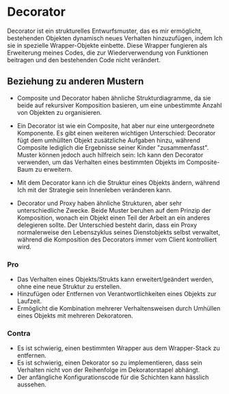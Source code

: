 # Decorator

Decorator ist ein strukturelles Entwurfsmuster, das es mir ermöglicht, bestehenden Objekten dynamisch neues Verhalten hinzuzufügen, indem Ich sie in spezielle Wrapper-Objekte einbette. Diese Wrapper fungieren als Erweiterung meines Codes, die zur Wiederverwendung von Funktionen beitragen und den bestehenden Code nicht verändert.

## Beziehung zu anderen Mustern

* Composite und Decorator haben ähnliche Strukturdiagramme, da sie beide auf rekursiver Komposition basieren, um eine unbestimmte Anzahl von Objekten zu organisieren.

* Ein Decorator ist wie ein Composite, hat aber nur eine untergeordnete Komponente. Es gibt einen weiteren wichtigen Unterschied: Decorator fügt dem umhüllten Objekt zusätzliche Aufgaben hinzu, während Composite lediglich die Ergebnisse seiner Kinder "zusammenfasst". Muster können jedoch auch hilfreich sein: Ich kann den Decorator verwenden, um das Verhalten eines bestimmten Objekts im Composite-Baum zu erweitern.

* Mit dem Decorator kann ich die Struktur eines Objekts ändern, während Ich mit der Strategie sein Innenleben veränderen kann.

* Decorator und Proxy haben ähnliche Strukturen, aber sehr unterschiedliche Zwecke. Beide Muster beruhen auf dem Prinzip der Komposition, wonach ein Objekt einen Teil der Arbeit an ein anderes delegieren sollte. Der Unterschied besteht darin, dass ein Proxy normalerweise den Lebenszyklus seines Dienstobjekts selbst verwaltet, während die Komposition des Decorators immer vom Client kontrolliert wird.

### Pro

* Das Verhalten eines Objekts/Strukts kann erweitert/geändert werden, ohne eine neue Struktur zu erstellen.
* Hinzufügen oder Entfernen von Verantwortlichkeiten eines Objekts zur Laufzeit.
* Ermöglicht die Kombination mehrerer Verhaltensweisen durch Umhüllen eines Objekts mit mehreren Dekoratoren.

### Contra

* Es ist schwierig, einen bestimmten Wrapper aus dem Wrapper-Stack zu entfernen.
* Es ist schwierig, einen Dekorator so zu implementieren, dass sein Verhalten nicht von der Reihenfolge im Dekoratorstapel abhängt.
* Der anfängliche Konfigurationscode für die Schichten kann hässlich aussehen.
